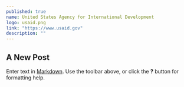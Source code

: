 ```yaml
---
published: true
name: United States Agency for International Development
logo: usaid.png
link: "https://www.usaid.gov"
description: ""
---
```


## A New Post

Enter text in [Markdown](http://daringfireball.net/projects/markdown/). Use the toolbar above, or click the **?** button for formatting help.
